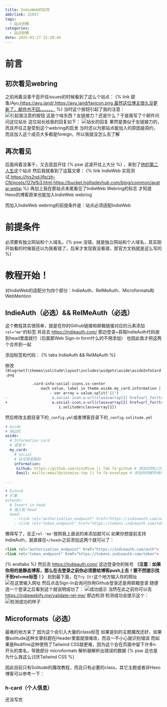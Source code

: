 ```yaml
---
title: IndieWeb的实现
abbrlink: 22037
tags:
  - 站点折腾
categories:
  - 站点折腾
date: 2025-01-27 15:20:44
---
```

# 前言

## 初次看见webring
之前闲着没事干逛开往issues的时候看到了这么个站点：
{% link 甜鱼/Ayu,https://ayu.land/,https://ayu.land/favicon.png,虽然这位博主很久没更新了，邮件也不回。。。。。。 %}
当时这个按钮引起了我的注意：
![引起我注意的按钮](https://images1.blog.sinzmise.top/20250127/msedge_W0D5sJwJdS.avif)
这是个啥东西？友链接力？还是什么？于是我写了个邮件问问这位站长
这位站长给我的回复如下：
![站长的回复](https://images1.blog.sinzmise.top/20250127/msedge_aPesUGpkib.avif)
果然是类似于友链接力的，而且开往正是受到这个webring的启发
当时还以为那站点能加入的原因是简约，而且加入这个成员大多都是foreign，所以我就没怎么去了解

## 再次看见
后面闲着没事干，又去逛逛开往 {% psw 这波开往上大分 %} ，来到了[他的第二人生](https://his2nd.life/)这个站点
然后我就看到了这篇文章：
{% link IndieWeb 实现测试,https://his2nd.life/zh-CN/posts/127efb3.html,https://bucket.hollisdevhub.com/blog/common/avatar.webp %}
再加上我在那站点末尾看见了IndieWeb Webring的标志
才知道Hexo的博客原来也能加入IndieWeb webring

而加入IndieWeb webring的前提条件是：站点必须适配IndieWeb

# 前提条件
必须要有独立网站和个人域名，{% psw 没错，就是独立网站和个人域名，其实刚开始看的时候我还以为我看错了，后来才发现我没看错，那官方文档就是这么写的 %}

# 教程开始！
对IndieWeb的适配分为四个部分：IndieAuth、RelMeAuth、Microformats和WebMention
## IndieAuth（必选）&& RelMeAuth（必选）
这个教程其实很简单，就是在你的Github链接和邮箱链接对应的元素添加`rel="me"`的标签
并且去 https://indieauth.com/ 那边登录+获取IndieAuth代码放到head里面就行（后面那Web Sign-in form什么的不用添加）
也因此我才把这两个合并到一起

添加标签和代码：
{% tabs IndieAuth && RelMeAuth %}
<!-- tab Solitude主题 -->
修改`[Blogroot]\themes\solitude\layout\includes\widgets\aside\asideInfoCard.pug`
```diff
            .card-info-social-icons.is-center
                each value, label in theme.aside.my_card.information || {}
                    - var array = value.split('||')
-                    a.social-icon.u-url(class=array[2] href=url_for(trim(array[0])), title=label)
+                    a.social-icon.u-url(class=array[2] href=url_for(trim(array[0])), title=label, rel="me")
                        i.solitude(class=array[1])

```
然后修改主题目录下的`_config.yml`或者博客目录下的`_config.solitude.yml`
```yaml
# Aside
# 侧边栏
aside:
  # Information card
  # 信息卡
  my_card:
    # social
    # 社交信息图标
    information:
     Github: https://github.com/SinzMise || fab fa-github # 添加你的Github链接（必须！）
     Email: mailto:email@sinzmise.top || fa fa-envelope # 添加你的邮件地址（必须！）

...

# Extend
# 扩展
extends:
  # Insert in head
  # 插入到 head
  head:
    - <link rel="authorization_endpoint" href="https://indieauth.com/auth">
    - <link rel="token_endpoint" href="https://tokens.indieauth.com/token">
```
<!-- endtab -->

<!-- tab 其它主题 -->
懒得写了，反正`rel-'me'`按照我上面说的来添加就可以
如果你想提前支持IndieAuth，就直接在`</head>`之前添加这两个就可以了：
```html
<link rel="authorization_endpoint" href="https://indieauth.com/auth">
<link rel="token_endpoint" href="https://tokens.indieauth.com/token">
```
<!-- endtab -->
{% endtabs %}
然后去 https://indieauth.com/ 这边登录你的账号 
**（注意：如果你用的是静态博客，那么在去登录之前你必须要给博客push上去！要不然提示找不到rel=me标签！）**
划到最下面，在`Try It!`这个地方输入你的网址
![在这里输入网址](https://images1.blog.sinzmise.top/20250127/msedge_ZBaJIoLQB4.avif)
然后点击Sign-In会询问你用Github登录还是用邮箱登录
随便选一个登录之后看到这个就说明成功了：
![成功提示](https://images1.blog.sinzmise.top/20250127/msedge_wE6GFHM4xS.png)
当然在此之前你可以去 https://indiewebify.me/validate-rel-me/ 那边检测
检测成功会提示这个：
![检测成功的样子](https://images1.blog.sinzmise.top/20250127/image.avif)

## Microformats（必选）
最难的地方来了
因为这个会引入大量的class标签
如果是别的主题魔改还好，如果像solitude这种文章标题在Header里面就很难改，而且一不小心就识别错误
而如果是Redifine这种使用了Tailwind CSS就更难，因为这个会在页面中留下许多`h-`开头的类名，导致部分 microformats 解析器解析出错误的数据
{% psw 这也是为什么我这么讨厌Tailwind CSS %}

因此目前只有Solitude的魔改教程，而且只有必要的class，其它主题或者非Hexo博客可以参考一下：

### h-card（个人信息）
还没写完